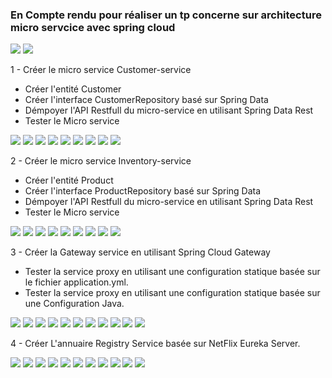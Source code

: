 <h3>En Compte rendu pour réaliser un tp concerne sur architecture micro servcice avec spring cloud</h3>

<img src="phots/1/img01.png">
<img src="phots/1/img02.png">
<p>1 - Créer le micro service Customer-service</p>
<ul>
<li>Créer l'entité Customer</li>
<li>Créer l'interface CustomerRepository basé sur Spring Data</li>
<li>Démpoyer l'API Restfull du micro-service en utilisant Spring Data Rest</li>
<li>Tester le Micro service</li>
</ul>
<img src="phots/1/img12.png">
<img src="phots/1/img03.png">
<img src="phots/1/img04.png">
<img src="phots/1/img05.png">
<img src="phots/1/img06.png">
<img src="phots/1/img07.png">
<img src="phots/1/img08.png">
<img src="phots/1/img09.png">
<img src="phots/1/img10.png">
<p>2 - Créer le micro service Inventory-service</p>
<ul>
<li>Créer l'entité Product</li>
<li>Créer l'interface ProductRepository basé sur Spring Data</li>
<li>Démpoyer l'API Restfull du micro-service en utilisant Spring Data Rest</li>
<li>Tester le Micro service</li>
</ul>

<img src="phots/2/img01.png">
<img src="phots/2/img02.png">
<img src="phots/2/img04.png">
<img src="phots/2/img05.png">
<img src="phots/2/img06.png">
<img src="phots/2/img07.png">
<img src="phots/2/img08.png">
<img src="phots/2/img10.png">
<img src="phots/2/img11.png">

<p>3 - Créer la Gateway service en utilisant Spring Cloud Gateway</p>
<ul>
<li>Tester la service proxy en utilisant une configuration statique basée sur le fichier application.yml.</li>
<li>Tester la service proxy en utilisant une configuration statique basée sur une Configuration Java.</li>
</ul>


<img src="phots/3/img01.png">
<img src="phots/3/img02.png">
<img src="phots/3/img04.png">
<img src="phots/3/img05.png">
<img src="phots/3/img06.png">
<img src="phots/3/img07.png">
<img src="phots/3/img08.png">
<img src="phots/3/img09.png">
<img src="phots/3/img10.png">
<img src="phots/3/img11.png">
<img src="phots/3/img12.png">

<p>4 - Créer L'annuaire Registry Service basée sur NetFlix Eureka Server. </p>
<img src="phots/4/img01.png">
<img src="phots/4/img04.png">
<img src="phots/4/img02.png">
<img src="phots/4/img07.png">
<img src="phots/4/img03.png">
<img src="phots/4/img05.png">
<img src="phots/4/img06.png">
<img src="phots/4/img08.png">
<img src="phots/4/img09.png">
<img src="phots/4/img10.png">
<img src="phots/4/img11.png">
